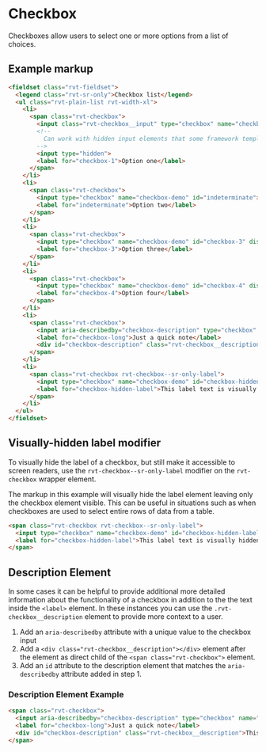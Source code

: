 # Checkbox
Checkboxes allow users to select one or more options from a list of choices.

## Example markup
```html
<fieldset class="rvt-fieldset">
  <legend class="rvt-sr-only">Checkbox list</legend>
  <ul class="rvt-plain-list rvt-width-xl">
    <li>
      <span class="rvt-checkbox">
        <input class="rvt-checkbox__input" type="checkbox" name="checkbox-demo" id="checkbox-1">
        <!--
          Can work with hidden input elements that some framework template languages generate
        -->
        <input type="hidden">
        <label for="checkbox-1">Option one</label>
      </span>
    </li>
    <li>
      <span class="rvt-checkbox">
        <input type="checkbox" name="checkbox-demo" id="indeterminate">
        <label for="indeterminate">Option two</label>
      </span>
    </li>
    <li>
      <span class="rvt-checkbox">
        <input type="checkbox" name="checkbox-demo" id="checkbox-3" disabled>
        <label for="checkbox-3">Option three</label>
      </span>
    </li>
    <li>
      <span class="rvt-checkbox">
        <input type="checkbox" name="checkbox-demo" id="checkbox-4" disabled checked>
        <label for="checkbox-4">Option four</label>
      </span>
    </li>
    <li>
      <span class="rvt-checkbox">
        <input aria-describedby="checkbox-description" type="checkbox" name="checkbox-demo" id="checkbox-long">
        <label for="checkbox-long">Just a quick note</label>
        <div id="checkbox-description" class="rvt-checkbox__description">This checkbox has a really long label that can wrap on to two lines and still have nice left alignment.</div>
      </span>
    </li>
    <li>
      <span class="rvt-checkbox rvt-checkbox--sr-only-label">
        <input type="checkbox" name="checkbox-demo" id="checkbox-hidden-label">
        <label for="checkbox-hidden-label">This label text is visually hidden</label>
      </span>
    </li>
  </ul>
</fieldset>
```

## Visually-hidden label modifier
To visually hide the label of a checkbox, but still make it accessible to screen readers, use the `rvt-checkbox--sr-only-label` modifier on the `rvt-checkbox` wrapper element.

The markup in this example will visually hide the label element leaving only the checkbox element visible. This can be useful in situations such as when checkboxes are used to select entire rows of data from a table.

```html
<span class="rvt-checkbox rvt-checkbox--sr-only-label">
  <input type="checkbox" name="checkbox-demo" id="checkbox-hidden-label">
  <label for="checkbox-hidden-label">This label text is visually hidden</label>
</span>
```

## Description Element
In some cases it can be helpful to provide additional more detailed information about the functionality of a checkbox in addition to the the text inside the `<label>` element. In these instances you can use the `.rvt-checkbox__description` element to provide more context to a user.

1. Add an `aria-describedby` attribute with a unique value to the checkbox input
1. Add a `<div class="rvt-checkbox__description"></div>` element after the <label> element as direct child of the `<span class="rvt-checkbox">` element.
1. Add an `id` attribute to the description element that matches the `aria-describedby` attribute added in step 1.

### Description Element Example
```html
<span class="rvt-checkbox">
  <input aria-describedby="checkbox-description" type="checkbox" name="checkbox-demo" id="checkbox-long">
  <label for="checkbox-long">Just a quick note</label>
  <div id="checkbox-description" class="rvt-checkbox__description">This checkbox has a really long label that can wrap on to two lines and still have nice left alignment.</div>
</span>
```
